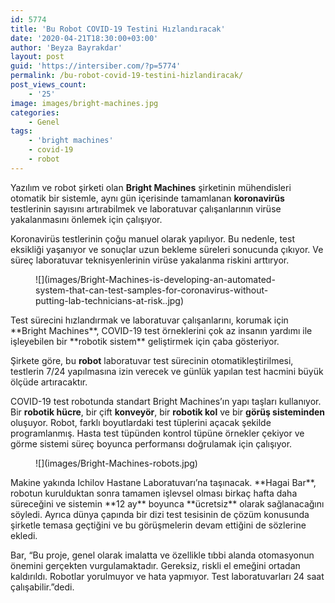 ```yaml
---
id: 5774
title: 'Bu Robot COVID-19 Testini Hızlandıracak'
date: '2020-04-21T18:30:00+03:00'
author: 'Beyza Bayrakdar'
layout: post
guid: 'https://intersiber.com/?p=5774'
permalink: /bu-robot-covid-19-testini-hizlandiracak/
post_views_count:
    - '25'
image: images/bright-machines.jpg
categories:
    - Genel
tags:
    - 'bright machines'
    - covid-19
    - robot
---
```


Yazılım ve robot şirketi olan **Bright Machines** şirketinin mühendisleri otomatik bir sistemle, aynı gün içerisinde tamamlanan **koronavirüs** testlerinin sayısını artırabilmek ve laboratuvar çalışanlarının virüse yakalanmasını önlemek için çalışıyor.

Koronavirüs testlerinin çoğu manuel olarak yapılıyor. Bu nedenle, test eksikliği yaşanıyor ve sonuçlar uzun bekleme süreleri sonucunda çıkıyor. Ve süreç laboratuvar teknisyenlerinin virüse yakalanma riskini arttıryor.

<figure class="wp-block-image size-large is-resized">![](images/Bright-Machines-is-developing-an-automated-system-that-can-test-samples-for-coronavirus-without-putting-lab-technicians-at-risk..jpg)</figure>Test sürecini hızlandırmak ve laboratuvar çalışanlarını, korumak için **Bright Machines**, COVID-19 test örneklerini çok az insanın yardımı ile işleyebilen bir **robotik sistem** geliştirmek için çaba gösteriyor.

Şirkete göre, bu **robot** laboratuvar test sürecinin otomatikleştirilmesi, testlerin 7/24 yapılmasına izin verecek ve günlük yapılan test hacmini büyük ölçüde artıracaktır.

COVID-19 test robotunda standart Bright Machines’ın yapı taşları kullanıyor. Bir **robotik hücre**, bir çift **konveyör**, bir **robotik kol** ve bir **görüş sisteminden** oluşuyor. Robot, farklı boyutlardaki test tüplerini açacak şekilde programlanmış. Hasta test tüpünden kontrol tüpüne örnekler çekiyor ve görme sistemi süreç boyunca performansı doğrulamak için çalışıyor.

<figure class="wp-block-image size-large">![](images/Bright-Machines-robots.jpg)</figure>Makine yakında Ichilov Hastane Laboratuvarı’na taşınacak. **Hagai Bar**, robotun kurulduktan sonra tamamen işlevsel olması birkaç hafta daha süreceğini ve sistemin **12 ay** boyunca **ücretsiz** olarak sağlanacağını söyledi. Ayrıca dünya çapında bir dizi test tesisinin de çözüm konusunda şirketle temasa geçtiğini ve bu görüşmelerin devam ettiğini de sözlerine ekledi.

Bar, “Bu proje, genel olarak imalatta ve özellikle tıbbi alanda otomasyonun önemini gerçekten vurgulamaktadır. Gereksiz, riskli el emeğini ortadan kaldırıldı. Robotlar yorulmuyor ve hata yapmıyor. Test laboratuvarları 24 saat çalışabilir.”dedi.